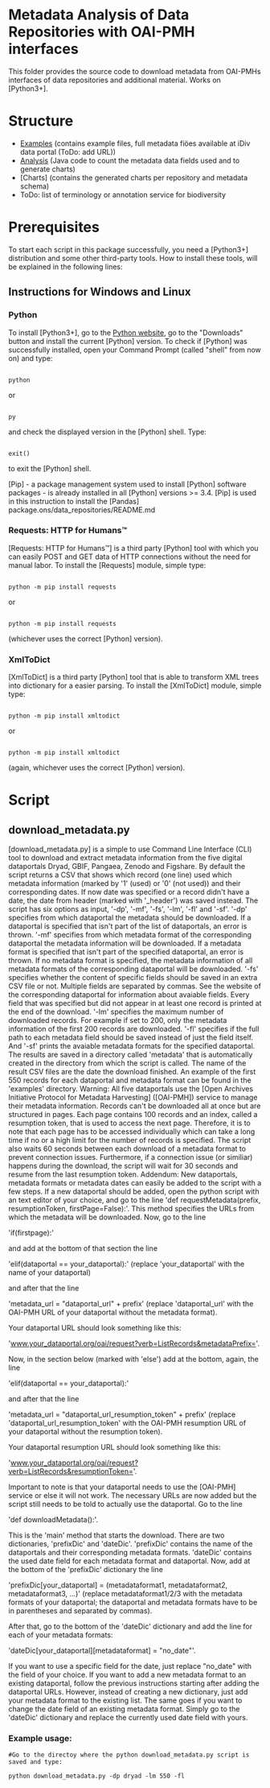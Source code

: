 # Metadata Analysis of Data Repositories with OAI-PMH interfaces

This folder provides the source code to download metadata from OAI-PMHs interfaces of data repositories and additional material. Works on [Python3+].

# Structure

* [Examples] (contains example files, full metadata fiöes available at iDiv data portal (ToDo: add URL))
* [Analysis] (Java code to count the metadata data fields used and to generate charts)
* [Charts] (contains the generated charts per repository and metadata schema)
* ToDo: list of terminology or annotation service for biodiversity

[Examples]: https://github.com/fusion-jena/QuestionsMetadataBiodiv/tree/master/data_repositories/examples
[Analysis]: https://github.com/fusion-jena/QuestionsMetadataBiodiv/tree/master/data_repositories/analysis
[Analysis]: https://github.com/fusion-jena/QuestionsMetadataBiodiv/tree/master/data_repositories/charts

# Prerequisites

To start each script in this package successfully, you need a [Python3+] distribution and some other third-party tools.
How to install these tools, will be explained in the following lines:

## Instructions for Windows and Linux

### Python

To install [Python3+], go to the [Python website](https://www.python.org/), go to the "Downloads" button and install
the current [Python] version.
To check if [Python] was successfully installed, open your Command Prompt (called "shell" from now on) and type:

```shell

python
```

or

```shell

py
```

and check the displayed version in the [Python] shell. Type:

```shell

exit()
```

to exit the [Python] shell.

[Pip] - a package management system used to install [Python] software packages - is already installed in all [Python] versions >= 3.4.
[Pip] is used in this instruction to install the [Pandas] package.ons/data_repositories/README.md


### Requests: HTTP for Humans™

[Requests: HTTP for Humans™] is a third party [Python] tool with which you can easily POST and GET data of HTTP connections without the need for manual labor. To install the [Requests] module, simple type:

```shell

python -m pip install requests
```

or

```shell

python -m pip install requests
```

(whichever uses the correct [Python] version).


### XmlToDict

[XmlToDict] is a third party [Python] tool that is able to transform XML trees into dictionary for a easier parsing. To install the [XmlToDict] module, simple type:

```shell

python -m pip install xmltodict
```

or

```shell

python -m pip install xmltodict
```

(again, whichever uses the correct [Python] version).




# Script

## download_metadata.py

[download_metadata.py] is a simple to use Command Line Interface (CLI) tool to download and extract metadata information from the five digital dataportals Dryad, GBIF, Pangaea, Zenodo and Figshare. By default the script returns a CSV that shows which record (one line) used which metadata information (marked by '1' (used) or '0' (not used)) and their corresponding dates. If now date was specified or a record didn't have a date, the date from header (marked with '\_header') was saved instead. The script has six options as input, '-dp', '-mf', '-fs', '-lm', '-fl' and '-sf'. '-dp' specifies from which dataportal the metadata should be downloaded. If a dataportal is specified that isn't part of the list of dataportals, an error is thrown. '-mf' specifies from which metadata format of the corresponding dataportal the metadata information will be downloaded. If a metadata format is specified that isn't part of the specified dataportal, an error is thrown. If no metadata format is specified, the metadata information of all metadata formats of the corresponding dataportal will be downloaded. '-fs' specifies whether the content of specific fields should be saved in an extra CSV file or not. Multiple fields are separated by commas. See the website of the corresponding dataportal for information about avaiable fields. Every field that was specified but did not appear in at least one record is printed at the end of the download. '-lm' specifies the maximum number of downloaded records. For example if set to 200, only the metadata information of the first 200 records are downloaded. '-fl' specifies if the full path to each metadata field should be saved instead of just the field itself. And '-sf' prints the avaiable metadata formats for the specified dataportal. The results are saved in a directory called 'metadata' that is automatically created in the directory from which the script is called. The name of the result CSV files are the date the download finished. An example of the first 550 records for each dataportal and metadata format can be found in the 'examples' directory.
Warning: All five dataportals use the [Open Archives Initiative Protocol for Metadata Harvesting] ([OAI-PMH]) service to manage their metadata information. Records can't be downloaded all at once but are structured in pages. Each page contains 100 records and an index, called a resumption token, that is used to access the next page. Therefore, it is to note that each page has to be accessed individually which can take a long time if no or a high limit for the number of records is specified. The script also waits 60 seconds between each download of a metadata format to prevent connection issues. Furthermore, if a connection issue (or similiar) happens during the download, the script will wait for 30 seconds and resume from the last resumption token.
Addendum: New dataportals, metadata formats or metadata dates can easily be added to the script with a few steps. If a new dataportal should be added, open the python script with an text editor of your choice, and go to the line 'def requestMetadata(prefix, resumptionToken, firstPage=False):'. This method specifies the URLs from which the metadata will be downloaded. Now, go to the line

'if(firstpage):'

and add at the bottom of that section the line

'elif(dataportal == your_dataportal):' (replace 'your_dataportal' with the name of your dataportal)

and after that the line

'metadata_url = "dataportal_url" + prefix' (replace 'dataportal_url' with the OAI-PMH URL of your dataportal without the metadata format).

Your dataportal URL should look something like this:

'www.your_dataportal.org/oai/request?verb=ListRecords&metadataPrefix='.

Now, in the section below (marked with 'else') add at the bottom, again, the line

'elif(dataportal == your_dataportal):'

and after that the line

'metadata_url = "dataportal_url_resumption_token" + prefix' (replace 'dataportal_url_resumption_token' with the OAI-PMH resumption URL of your dataportal without the resumption token).

Your dataportal resumption URL should look something like this:

'www.your_dataportal.org/oai/request?verb=ListRecords&resumptionToken='.

Important to note is that your dataportal needs to use the [OAI-PMH] service or else it will not work. The necessary URLs are now added but the script still needs to be told to actually use the dataportal. Go to the line

'def downloadMetadata():'.

This is the 'main' method that starts the download. There are two dictionaries, 'prefixDic' and 'dateDic'. 'prefixDic' contains the name of the dataportals and their corresponding metadata formats. 'dateDic' contains the used date field for each metadata format and dataportal. Now, add at the bottom of the 'prefixDic' dictionary the line

'prefixDic[your_dataportal] = (metadataformat1, metadataformat2, metadataformat3, ...)' (replace metadataformat1/2/3 with the metadata formats of your dataportal; the dataportal and metadata formats have to be in parentheses and separated by commas).

After that, go to the bottom of the 'dateDic' dictionary and add the line for each of your metadata formats:

'dateDic[your_dataportal][metadataformat] = "no_date"'.

If you want to use a specific field for the date, just replace "no_date" with the field of your choice. If you want to add a new metadata format to an existing dataportal, follow the previous instructions starting after adding the dataportal URLs. However, instead of creating a new dictionary, just add your metadata format to the existing list. The same goes if you want to change the date field of an existing metadata format. Simply go to the 'dateDic' dictionary and replace the currently used date field with yours.



### Example usage:

```shell
#Go to the directoy where the python download_metadata.py script is saved and type:

python download_metadata.py -dp dryad -lm 550 -fl
```
